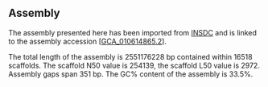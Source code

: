 **Assembly**
--------

The assembly presented here has been imported from [INSDC](http://www.insdc.org) and is linked to the assembly accession [[GCA\_010614865.2](http://www.ebi.ac.uk/ena/data/view/GCA_010614865.2)].

The total length of the assembly is 2551176228 bp contained within 16518 scaffolds.
The scaffold N50 value is 254139, the scaffold L50 value is 2972.
Assembly gaps span 351 bp. The GC% content of the assembly is 33.5%.
